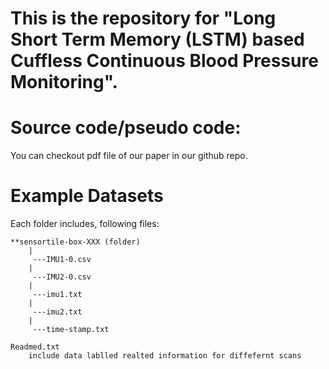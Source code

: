 
# This is the repository for "Long Short Term Memory (LSTM) based Cuffless Continuous Blood Pressure Monitoring". 



# Source code/pseudo code: 
You can checkout pdf file of our paper in our github repo. 


# Example Datasets
Each folder includes, following files:

	**sensortile-box-XXX (folder)
		|
		 ---IMU1-0.csv
		|
		 ---IMU2-0.csv
		|
		 ---imu1.txt
		|
		 ---imu2.txt
		|
		 ---time-stamp.txt
		
	Readmed.txt
		include data lablled realted information for diffefernt scans
		
